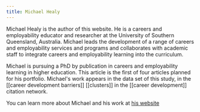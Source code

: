 ```yaml
---
title: Michael Healy
---
```


Michael Healy is the author of this website. He is a careers and employability educator and researcher at the University of Southern Queensland, Australia. Michael leads the development of a range of careers and employability services and programs and collaborates with academic staff to integrate careers and employability learning into the curriculum.

Michael is pursuing a PhD by publication in careers and employability learning in higher education. This article is the first of four articles planned for his portfolio. Michael's work appears in the data set of this study, in the [[career development barriers]] [[clusters]] in the [[career development]] citation network. 

You can learn more about Michael and his work at [his website](www.mojohealy.com)